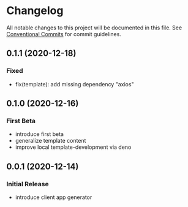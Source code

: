 # Changelog

All notable changes to this project will be documented in this file.
See [Conventional Commits](https://conventionalcommits.org) for commit guidelines.

## 0.1.1 (2020-12-18)

### Fixed
* fix(template): add missing dependency "axios"


## 0.1.0 (2020-12-16)

### First Beta
* introduce first beta
* generalize template content
* improve local template-development via deno


## 0.0.1 (2020-12-14)

### Initial Release
* introduce client app generator
